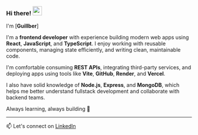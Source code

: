 ### Hi there! <img src="https://emojis.slackmojis.com/emojis/images/1536351075/4594/blob-wave.gif" width="25"/>
I'm [**Guillber**]

I'm a **frontend developer** with experience building modern web apps using **React**, **JavaScript**, and **TypeScript**. I enjoy working with reusable components, managing state efficiently, and writing clean, maintainable code.

I'm comfortable consuming **REST APIs**, integrating third-party services, and deploying apps using tools like **Vite**, **GitHub**, **Render**, and **Vercel**.

I also have solid knowledge of **Node.js**, **Express**, and **MongoDB**, which helps me better understand fullstack development and collaborate with backend teams.

Always learning, always building 🚀

---
📫 Let's connect on [LinkedIn](https://www.linkedin.com/in/guillbermendez)

